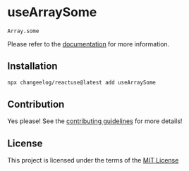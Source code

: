 # useArraySome

`Array.some`

Please refer to the [documentation](#) for more information.

## Installation

```bash
npx changeelog/reactuse@latest add useArraySome
```

## Contribution

Yes please! See the [contributing guidelines](/CONTRIBUTING.md) for more details!

## License

This project is licensed under the terms of the [MIT License](/LICENSE)
